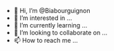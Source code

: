 - 👋 Hi, I’m @Biabourguignon
- 👀 I’m interested in ...
- 🌱 I’m currently learning ...
- 💞️ I’m looking to collaborate on ...
- 📫 How to reach me ...

<!---
Biabourguignon/Biabourguignon is a ✨ special ✨ repository because its `README.md` (this file) appears on your GitHub profile.
You can click the Preview link to take a look at your changes.
--->
